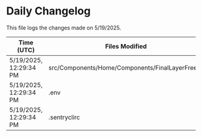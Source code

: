 # Daily Changelog

This file logs the changes made on 5/19/2025.

| Time (UTC)             | Files Modified                    | Changes (Addition/Deletion) |
|------------------------|-----------------------------------|-----------------------------|
| 5/19/2025, 12:29:34 PM | src/Components/Home/Components/FinalLayerFree.js | 5 Additions & 5 Deletions |
| 5/19/2025, 12:29:34 PM | .env | 0 Additions & 0 Deletions |
| 5/19/2025, 12:29:34 PM | .sentryclirc | 0 Additions & 0 Deletions |
